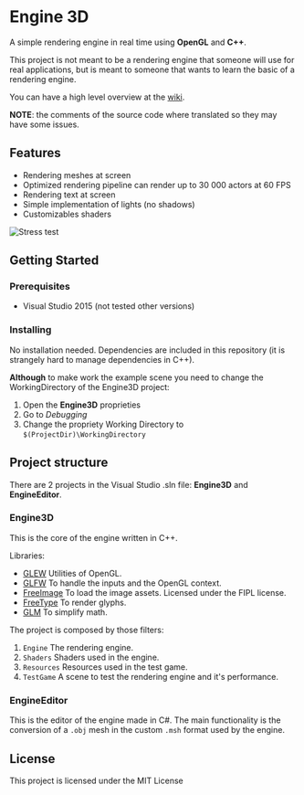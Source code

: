 # Engine 3D

A simple rendering engine in real time using **OpenGL** and **C++**.

This project is not meant to be a rendering engine that someone will use for real applications, but is meant to someone that wants to learn the basic of a rendering engine.

You can have a high level overview at the [wiki](https://github.com/SimoneCorazza/Engine3D/wiki).

**NOTE**: the comments of the source code where translated so they may have some issues.

## Features

* Rendering meshes at screen
* Optimized rendering pipeline can render up to 30 000 actors at 60 FPS
* Rendering text at screen
* Simple implementation of lights (no shadows)
* Customizables shaders

![Stress test](https://raw.githubusercontent.com/wiki/SimoneCorazza/Engine3D/images/stressTest.gif)

## Getting Started

### Prerequisites

* Visual Studio 2015 (not tested other versions)

### Installing

No installation needed. Dependencies are included in this repository (it is strangely hard to manage dependencies in C++).

**Although** to make work the example scene you need to change the WorkingDirectory of the Engine3D project:

1. Open the **Engine3D** proprieties
2. Go to *Debugging*
3. Change the propriety Working Directory to `$(ProjectDir)\WorkingDirectory`

## Project structure

There are 2 projects in the Visual Studio .sln file: **Engine3D** and **EngineEditor**.

### Engine3D

This is the core of the engine written in C++.

Libraries:
* [GLEW](http://glew.sourceforge.net/) Utilities of OpenGL.
* [GLFW](http://www.glfw.org/) To handle the inputs and the OpenGL context.
* [FreeImage](http://freeimage.sourceforge.net) To load the image assets. Licensed under the FIPL license.
* [FreeType](https://www.freetype.org/) To render glyphs.
* [GLM](https://glm.g-truc.net) To simplify math.

The project is composed by those filters:
1. `Engine` The rendering engine.
2. `Shaders` Shaders used in the engine.
3. `Resources` Resources used in the test game.
4. `TestGame` A scene to test the rendering engine and it's performance.

### EngineEditor

This is the editor of the engine made in C#. The main functionality is the conversion of a  `.obj` mesh in the custom `.msh` format used by the engine.


## License

This project is licensed under the MIT License